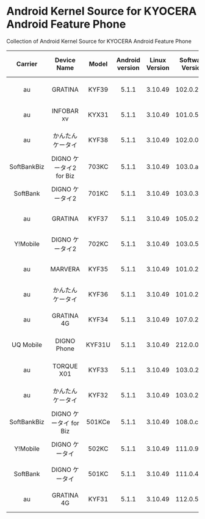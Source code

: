 # Android Kernel Source for KYOCERA Android Feature Phone  

Collection of Android Kernel Source for KYOCERA Android Feature Phone   

|Carrier|Device Name|Model|Android version|Linux Version|Software Version|Official Release Date|CAF Branch|Tested defconfig
|:-----:|:-----:|:-----:|:-----:|:----:|:-----:|:-----:|:-----:|:-----:|
|au|GRATINA|KYF39|5.1.1|3.10.49|102.0.2041|2020/06/04|LA.BR.1.2.3-10710-8x09.0|None
|au|INFOBAR xv|KYX31|5.1.1|3.10.49|101.0.5400|2019/01/29|LA.BR.1.2.3-13810-8x09.0|None
|au|かんたんケータイ|KYF38|5.1.1|3.10.49|102.0.0820|2020/03/02|LA.BR.1.2.3-10710-8x09.0|None
|SoftBankBiz|DIGNO ケータイ2 for Biz|703KC|5.1.1|3.10.49|103.0.ad00|2019/05/23|LA.BR.1.2.3-10710-8x09.0|None
|SoftBank|DIGNO ケータイ2|701KC|5.1.1|3.10.49|103.0.3010|2019/05/23|LA.BR.1.2.3-10710-8x09.0|None
|au|GRATINA|KYF37|5.1.1|3.10.49|105.0.2700|2020/05/25|LA.BR.1.2.3-10710-8x09.0|None
|Y!Mobile|DIGNO ケータイ2|702KC|5.1.1|3.10.49|103.0.5c00|2019/05/23|LA.BR.1.2.3-10710-8x09.0|None
|au|MARVERA|KYF35|5.1.1|3.10.49|101.0.2500|2019/04/04|LA.BR.1.2.3-10710-8x09.0|None
|au|かんたんケータイ|KYF36|5.1.1|3.10.49|101.0.2600|2019/04/02|LA.BR.1.2.3-10710-8x09.0|None
|au|GRATINA 4G|KYF34|5.1.1|3.10.49|107.0.2900|2019/08/06|LA.BR.1.2.3-10710-8x09.0|None
|UQ Mobile|DIGNO Phone|KYF31U|5.1.1|3.10.49|212.0.0d10|2018/02/01|LA.BR.1.2.3-10710-8x09.0|None
|au|TORQUE X01|KYF33|5.1.1|3.10.49|103.0.2a70|2019/04/16|LA.BR.1.2.3-10710-8x09.0|None
|au|かんたんケータイ|KYF32|5.1.1|3.10.49|103.0.2600|2019/04/25|LA.BR.1.2.3-10710-8x09.0|None
|SoftBankBiz|DIGNO ケータイ for Biz|501KCe|5.1.1|3.10.49|108.0.c500|2019/06/05|LA.BR.1.2.3-10710-8x09.0|None
|Y!Mobile|DIGNO ケータイ|502KC|5.1.1|3.10.49|111.0.9000|2019/06/05|LA.BR.1.2.3-10710-8x09.0|None
|SoftBank|DIGNO ケータイ|501KC|5.1.1|3.10.49|111.0.4810|2019/06/05|LA.BR.1.2.3-10710-8x09.0|None
|au|GRATINA 4G|KYF31|5.1.1|3.10.49|112.0.5800|2019/08/08|LA.BR.1.2.3-10710-8x09.0|None
